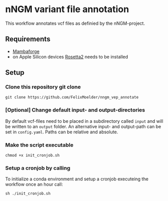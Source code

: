 # nNGM variant file annotation

This workflow annotates vcf files as definied by the nNGM-project.


## Requirements

* [Mambaforge](https://github.com/conda-forge/miniforge#mambaforge)
* on Apple Silicon devices [Rosetta2](https://support.apple.com/en-us/HT211861) needs to be installed
## Setup

### Clone this repository git clone
`git clone https://github.com/FelixMoelder/nngm_vep_annotate`

### [Optional] Change default input- and output-directories

By default vcf-files need to be placed in a subdirectory called `input` and will be written to an `output` folder.
An alternative input- and output-path can be set in `config.yaml`. Paths can be relative and absolute.

### Make the script executable
`chmod +x init_cronjob.sh`

### Setup a cronjob by calling

To initialize a conda environment and setup a cronjob executeing the workflow once an hour call:

`sh ./init_cronjob.sh`

